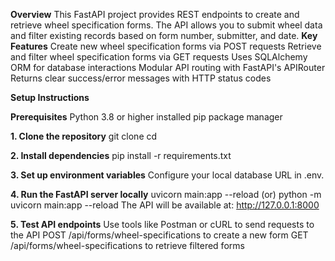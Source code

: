 **Overview**
This FastAPI project provides REST endpoints to create and retrieve wheel specification forms. The API allows you to submit wheel data and filter existing records based on form number, submitter, and date.
**Key Features**
  Create new wheel specification forms via POST requests
  Retrieve and filter wheel specification forms via GET requests
  Uses SQLAlchemy ORM for database interactions
  Modular API routing with FastAPI's APIRouter
  Returns clear success/error messages with HTTP status codes

**Setup Instructions**

**Prerequisites**
Python 3.8 or higher installed
pip package manager

**1. Clone the repository**
  git clone <your-repo-url>
  cd <your-project-folder>

**2. Install dependencies**
  pip install -r requirements.txt
  
**3. Set up environment variables**
  Configure your local database URL in .env.

**4. Run the FastAPI server locally**
  uvicorn main:app --reload
        (or)
  python -m uvicorn main:app --reload
  The API will be available at: http://127.0.0.1:8000

**5. Test API endpoints**
  Use tools like Postman or cURL to send requests to the API
  POST /api/forms/wheel-specifications to create a new form
  GET /api/forms/wheel-specifications to retrieve filtered forms
